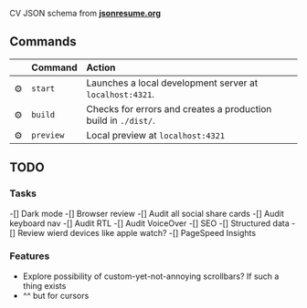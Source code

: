 CV JSON schema from [**jsonresume.org**](https://jsonresume.org/schema/)

## Commands

|     | Command        | Action                                                                       |
| :-- |:---------------| :--------------------------------------------------------------------------- |
| ⚙️  | `start`        | Launches a local development server at `localhost:4321`.                   |
| ⚙️  | `build`        | Checks for errors and creates a production build in `./dist/`. |
| ⚙️  | `preview`      | Local preview at `localhost:4321`                                       |


## TODO
### Tasks
-[] Dark mode
-[] Browser review
-[] Audit all social share cards
-[] Audit keyboard nav
-[] Audit RTL
-[] Audit VoiceOver
-[] SEO
-[] Structured data
-[] Review wierd devices like apple watch?
-[] PageSpeed Insights

### Features
- Explore possibility of custom-yet-not-annoying scrollbars? If such a thing exists
- ^^ but for cursors

